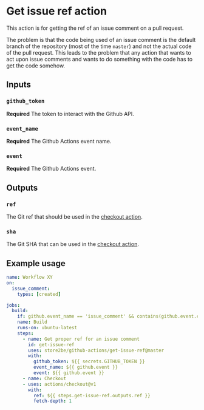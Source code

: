 # Get issue ref action

This action is for getting the ref of an issue comment on a pull request.

The problem is that the code being used of an issue comment is the default branch of the repository (most of the time `master`) and not the actual code of the pull request. This leads to the problem that any action that wants to act upon issue comments and wants to do something with the code has to get the code somehow.

## Inputs

### `github_token`

**Required** The token to interact with the Github API.

### `event_name`

**Required** The Github Actions event name.

### `event`

**Required** The Github Actions event.

## Outputs

### `ref`

The Git ref that should be used in the [checkout action](https://github.com/actions/checkout).

### `sha`

The Git SHA that can be used in the [checkout action](https://github.com/actions/checkout).

## Example usage

```yaml
name: Workflow XY
on:
  issue_comment:
    types: [created]

jobs:
  build:
    if: github.event_name == 'issue_comment' && contains(github.event.comment.body, '/run')
    name: Build
    runs-on: ubuntu-latest
    steps:
      - name: Get proper ref for an issue comment
        id: get-issue-ref
        uses: store2be/github-actions/get-issue-ref@master
        with:
          github_token: ${{ secrets.GITHUB_TOKEN }}
          event_name: ${{ github.event }}
          event: ${{ github.event }}
      - name: Checkout
      - uses: actions/checkout@v1
        with:
          ref: ${{ steps.get-issue-ref.outputs.ref }}
          fetch-depth: 1
```
